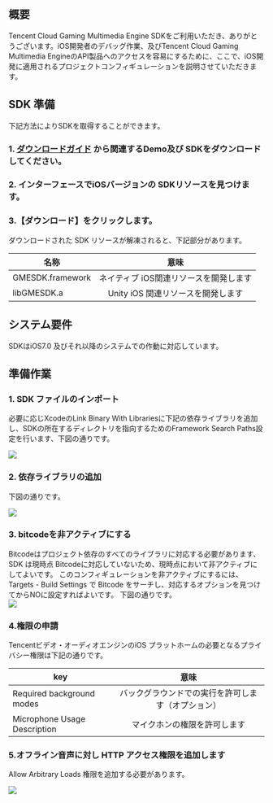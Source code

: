 ## 概要

Tencent Cloud Gaming Multimedia Engine SDKをご利用いただき、ありがとうございます。iOS開発者のデバッグ作業、及びTencent Cloud Gaming Multimedia EngineのAPI製品へのアクセスを容易にするために、ここで、iOS開発に適用されるプロジェクトコンフィギュレーションを説明させていただきます。

## SDK 準備

下記方法によりSDKを取得することができます。

### 1.  [ダウンロードガイド](https://intl.cloud.tencent.com/document/product/607/18521) から関連するDemo及び SDKをダウンロードしてください。

### 2. インターフェースでiOSバージョンの SDKリソースを見つけます。

### 3.【ダウンロード】をクリックします。

ダウンロードされた SDK リソースが解凍されると、下記部分があります。

|名称     | 意味   |
| ------------- |:-------------:|
|GMESDK.framework|ネイティブ iOS関連リソースを開発します|
|libGMESDK.a|Unity iOS 関連リソースを開発します|

## システム要件

SDKはiOS7.0 及びそれ以降のシステムでの作動に対応しています。

## 準備作業

### 1.  SDK ファイルのインポート

必要に応じXcodeのLink Binary With Librariesに下記の依存ライブラリを追加し、SDKの所在するディレクトリを指向するためのFramework Search Paths設定を行います、下図の通りです。  

![](https://main.qcloudimg.com/raw/9dd8d458734bc6e475581049e6cf26b1.png)

### 2. 依存ライブラリの追加

下図の通りです。  

![](https://main.qcloudimg.com/raw/b6156b8c7a596248c148607070e38f67.png)

### 3.  bitcodeを非アクティブにする

Bitcodeはプロジェクト依存のすべてのライブラリに対応する必要があります、SDK は現時点 Bitcodeに対応していないため、現時点において非アクティブにしてよいです。
このコンフィギュレーションを非アクティブにするには、 Targets - Build Settings で Bitcode をサーチし、対応するオプションを見つけてからNOに設定すればよいです。
下図の通りです。  
![](https://main.qcloudimg.com/raw/82c628e8a7d9a4bebc842c8545d9563a.png)

### 4.権限の申請

Tencentビデオ・オーディオエンジンのiOS プラットホームの必要となるプライバシー権限は下記の通りです。

|key     | 意味   |
| ------------- |:-------------:|
|Required background modes     |バックグラウンドでの実行を許可します（オプション）|
|Microphone Usage Description   |マイクホンの権限を許可します|

### 5.オフライン音声に対し HTTP アクセス権限を追加します
 Allow Arbitrary Loads 権限を追加する必要があります。

![](https://main.qcloudimg.com/raw/1aebf9111fd95e3e6b6fb4eb08193a26.png)
